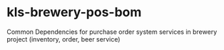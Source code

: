# kls-brewery-pos-bom
Common Dependencies for purchase order system services in brewery project (inventory, order, beer service)
